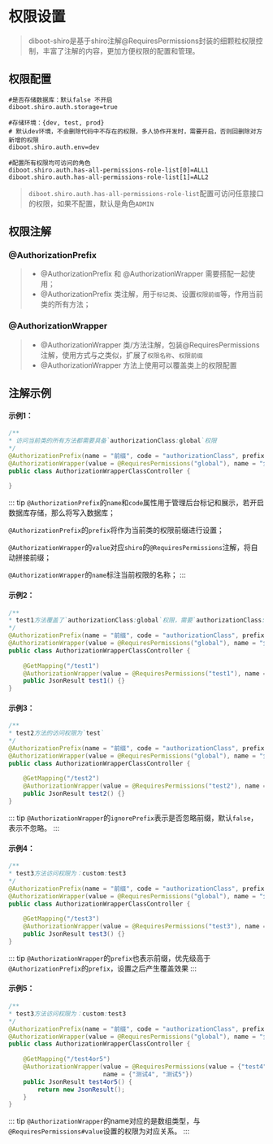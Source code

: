 # 权限设置

> diboot-shiro是基于shiro注解@RequiresPermissions封装的细颗粒权限控制，丰富了注解的内容，更加方便权限的配置和管理。


## 权限配置

```properties
#是否存储数据库：默认false 不开启
diboot.shiro.auth.storage=true

#存储环境：{dev, test, prod}
# 默认dev环境，不会删除代码中不存在的权限，多人协作开发时，需要开启，否则回删除对方新增的权限
diboot.shiro.auth.env=dev

#配置所有权限均可访问的角色
diboot.shiro.auth.has-all-permissions-role-list[0]=ALL1
diboot.shiro.auth.has-all-permissions-role-list[1]=ALL2
```
> `diboot.shiro.auth.has-all-permissions-role-list`配置可访问任意接口的权限，如果不配置，默认是角色`ADMIN`

## 权限注解

### @AuthorizationPrefix

>- @AuthorizationPrefix 和 @AuthorizationWrapper 需要搭配一起使用；
>- @AuthorizationPrefix 类注解，用于`标记类`、设置`权限前缀`等，作用当前类的所有方法；

### @AuthorizationWrapper
>- @AuthorizationWrapper 类/方法注解，包装@RequiresPermissions注解，使用方式与之类似，扩展了`权限名称`、`权限前缀`
>- @AuthorizationWrapper 方法上使用可以覆盖类上的权限配置

## 注解示例
#### 示例1：
```java
/**
* 访问当前类的所有方法都需要具备`authorizationClass:global`权限
*/
@AuthorizationPrefix(name = "前缀", code = "authorizationClass", prefix = "authorizationClass")
@AuthorizationWrapper(value = @RequiresPermissions("global"), name = "全局权限")
public class AuthorizationWrapperClassController {
    
}
```
::: tip
`@AuthorizationPrefix`的`name`和`code`属性用于管理后台标记和展示，若开启数据库存储，那么将写入数据库；

`@AuthorizationPrefix`的`prefix`将作为当前类的权限前缀进行设置；

`@AuthorizationWrapper`的`value`对应`shiro`的`@RequiresPermissions`注解，将自动拼接前缀；

`@AuthorizationWrapper`的`name`标注当前权限的名称；
:::

#### 示例2：
```java
/**
* test1方法覆盖了`authorizationClass:global`权限，需要`authorizationClass:test1`权限访问
*/
@AuthorizationPrefix(name = "前缀", code = "authorizationClass", prefix = "authorizationClass")
@AuthorizationWrapper(value = @RequiresPermissions("global"), name = "全局权限")
public class AuthorizationWrapperClassController {
    
    @GetMapping("/test1")
    @AuthorizationWrapper(value = @RequiresPermissions("test1"), name = "测试1")
    public JsonResult test1() {}
}
```
#### 示例3：
```java
/**
* test2方法的访问权限为`test`
*/
@AuthorizationPrefix(name = "前缀", code = "authorizationClass", prefix = "authorizationClass")
@AuthorizationWrapper(value = @RequiresPermissions("global"), name = "全局权限")
public class AuthorizationWrapperClassController {
    
    @GetMapping("/test2")
    @AuthorizationWrapper(value = @RequiresPermissions("test2"), name = "测试2", ignorePrefix = true)
    public JsonResult test2() {}
}
```
::: tip
`@AuthorizationWrapper`的`ignorePrefix`表示是否忽略前缀，默认`false`，表示不忽略。
:::

#### 示例4：
```java
/**
* test3方法访问权限为：custom:test3
*/
@AuthorizationPrefix(name = "前缀", code = "authorizationClass", prefix = "authorizationClass")
@AuthorizationWrapper(value = @RequiresPermissions("global"), name = "全局权限")
public class AuthorizationWrapperClassController {
    
    @GetMapping("/test3")
    @AuthorizationWrapper(value = @RequiresPermissions("test3"), name = "测试3", prefix = "custom")
    public JsonResult test3() {}
}
```
::: tip
`@AuthorizationWrapper`的`prefix`也表示前缀，优先级高于`@AuthorizationPrefix`的`prefix`，设置之后产生覆盖效果
:::

#### 示例5：
```java
/**
* test3方法访问权限为：custom:test3
*/
@AuthorizationPrefix(name = "前缀", code = "authorizationClass", prefix = "authorizationClass")
@AuthorizationWrapper(value = @RequiresPermissions("global"), name = "全局权限")
public class AuthorizationWrapperClassController {
    
    @GetMapping("/test4or5")
    @AuthorizationWrapper(value = @RequiresPermissions(value = {"test4", "test5"}, logical = Logical.AND),
                          name = {"测试4", "测试5"})
    public JsonResult test4or5() {
        return new JsonResult();
    }
}
```
::: tip
`@AuthorizationWrapper`的name对应的是数组类型，与`@RequiresPermissions#value`设置的权限为对应关系。
:::

